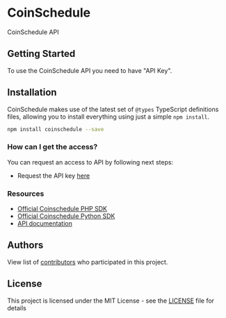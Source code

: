 # CoinSchedule

CoinSchedule API

## Getting Started

To use the CoinSchedule API you need to have "API Key".

## Installation

CoinSchedule makes use of the latest set of `@types` TypeScript definitions files, allowing you to install everything using just a
simple `npm install`.

```bash
npm install coinschedule --save
```

### How can I get the access?

You can request an access to API by following next steps:

- Request the API key [here](https://goo.gl/forms/XTtXMZOMG5zYOYKB2)

### Resources

- [Official Coinschedule PHP SDK](https://github.com/0x15f/coinschedule-php)
- [Official Coinschedule Python SDK](https://github.com/0x15f/coinschedule-python)
- [API documentation](https://developers.coinschedule.com/)

## Authors

View list of [contributors](https://github.com/dublicator/coinschedule/graphs/contributors) who participated in this project.

## License

This project is licensed under the MIT License - see the [LICENSE](LICENSE) file for details